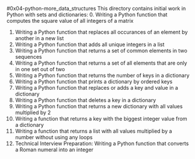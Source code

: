 #0x04-python-more_data_structures
This directory contains initial work in Python with sets and dictionaries:
0. Writing a Python function that computes the square value of all integers of a matrix
1. Writing a Python function that replaces all occurances of an element by another in a new list
2. Writing a Python function that adds all unique integers in a list
3. Writing a Python function that returns a set of common elements in two sequences
4. Writing a Python function that returns a set of all elements that are only in one set out of two
5. Writing a Python function that returns the number of keys in a dictionary
6. Writing a Python function that prints a dictionary by ordered keys
7. Writing a Python function that replaces or adds a key and value in a dictionary
8. Writing a Python function that deletes a key in a dictionary
9. Writing a Python function that returns a new dictionary with all values multiplied by 2
10. Writing a function that returns a key with the biggest integer value from a dictionary
11. Writing a function that returns a list with all values multiplied by a number without using any loops
12. Technical Interview Preparation:
Writing a Python function that converts a Roman numeral into an integer
